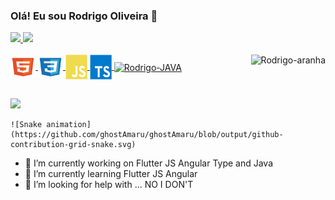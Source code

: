 ### Olá! Eu sou Rodrigo Oliveira 👋
<!-- 
**ghostAmaru/ghostAmaru** is a ✨ _special_ ✨ repository because its `README.md` (this file) appears on your GitHub profile. -->

<div>
  <a href="https://github.com/ghostamaru">
  <img height="150em" src="https://github-readme-stats.vercel.app/api?username=ghostAmaru&show_icons=false&theme=tokyonight&include_all_commits=true&count_private=true"/>
  <img height="150em" src="https://github-readme-stats.vercel.app/api/top-langs/?username=ghostAmaru&layout=compact&langs_count=7&theme=tokyonight"/>
</div>
<div style="display: inline_block"><br>
  <img align="center" alt="Rodrigo-HTML" height="30" width="40" src="https://raw.githubusercontent.com/devicons/devicon/master/icons/html5/html5-original.svg">
  <img align="center" alt="Rodrigo-CSS" height="30" width="40" src="https://raw.githubusercontent.com/devicons/devicon/master/icons/css3/css3-original.svg">
  <img align="center" alt="Rodrigo-Js" height="40" width="35" src="https://raw.githubusercontent.com/devicons/devicon/master/icons/javascript/javascript-plain.svg">
  <img align="center" alt="Rodrigo-Ts" height="40" width="35" src="https://raw.githubusercontent.com/devicons/devicon/master/icons/typescript/typescript-plain.svg">
  <img align="center" alt="Rodrigo-JAVA" height="30" width="40" src="https://www.martincap.io/images/icons/devicon/java/java-original-wordmark.svg">
<!--   <img align="center" alt="Rafa-React" height="30" width="40" src="https://raw.githubusercontent.com/devicons/devicon/master/icons/react/react-original.svg"> -->
<!--   <img align="center" alt="Rodrigo-Python" height="30" width="40" src="https://raw.githubusercontent.com/devicons/devicon/master/icons/python/python-original.svg"> -->
<!--   <img align="center" alt="Rodrigo-Csharp" height="30" width="40" src="https://raw.githubusercontent.com/devicons/devicon/master/icons/csharp/csharp-original.svg"> -->
  <img align="right" alt="Rodrigo-aranha" src="https://media0.giphy.com/media/ct6rflNuA53eysRm2L/giphy.gif?cid=790b76119e263fa8602aea24766164b19d0948fbeb50e0ea&rid=giphy.gif&ct=g">
</div>

  ##
 
<div> 
   <a href="https://www.linkedin.com/in/rodrigooliveiraconceição7891" target="_blank"><img src="https://img.shields.io/badge/-LinkedIn-%230077B5?style=for-the-badge&logo=linkedin&logoColor=white" target="_blank"></a> 
 
    ![Snake animation](https://github.com/ghostAmaru/ghostAmaru/blob/output/github-contribution-grid-snake.svg) 
 
</div>

- 🔭 I’m currently working on Flutter JS Angular Type and Java
- 🌱 I’m currently learning Flutter JS Angular
- 🤔 I’m looking for help with ... NO I DON'T

